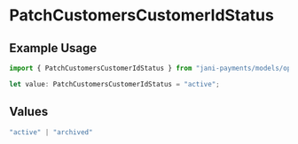 # PatchCustomersCustomerIdStatus

## Example Usage

```typescript
import { PatchCustomersCustomerIdStatus } from "jani-payments/models/operations";

let value: PatchCustomersCustomerIdStatus = "active";
```

## Values

```typescript
"active" | "archived"
```